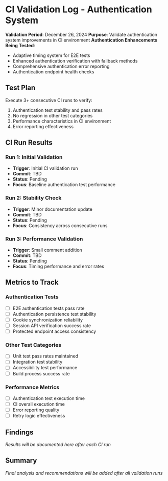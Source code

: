 # CI Validation Log - Authentication System

**Validation Period**: December 26, 2024
**Purpose**: Validate authentication system improvements in CI environment
**Authentication Enhancements Being Tested**:
- Adaptive timing system for E2E tests
- Enhanced authentication verification with fallback methods  
- Comprehensive authentication error reporting
- Authentication endpoint health checks

## Test Plan

Execute 3+ consecutive CI runs to verify:
1. Authentication test stability and pass rates
2. No regression in other test categories
3. Performance characteristics in CI environment
4. Error reporting effectiveness

## CI Run Results

### Run 1: Initial Validation
- **Trigger**: Initial CI validation run
- **Commit**: TBD
- **Status**: Pending
- **Focus**: Baseline authentication test performance

### Run 2: Stability Check  
- **Trigger**: Minor documentation update
- **Commit**: TBD
- **Status**: Pending
- **Focus**: Consistency across consecutive runs

### Run 3: Performance Validation
- **Trigger**: Small comment addition
- **Commit**: TBD  
- **Status**: Pending
- **Focus**: Timing performance and error rates

## Metrics to Track

### Authentication Tests
- [ ] E2E authentication tests pass rate
- [ ] Authentication persistence test stability
- [ ] Cookie synchronization reliability
- [ ] Session API verification success rate
- [ ] Protected endpoint access consistency

### Other Test Categories
- [ ] Unit test pass rates maintained
- [ ] Integration test stability
- [ ] Accessibility test performance
- [ ] Build process success rate

### Performance Metrics
- [ ] Authentication test execution time
- [ ] CI overall execution time
- [ ] Error reporting quality
- [ ] Retry logic effectiveness

## Findings

*Results will be documented here after each CI run*

## Summary

*Final analysis and recommendations will be added after all validation runs*